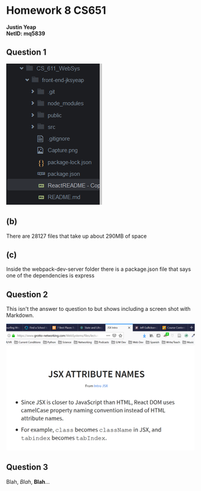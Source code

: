 # Homework 8 CS651
**Justin Yeap**  
**NetID: mq5839**  

## Question 1
![Screen Capture](1a.png)

## (b)
There are 28127 files that take up about 290MB of space

## (c)
Inside the webpack-dev-server folder there is a package.json file that says one of the dependencies is express

## Question 2

This isn't the answer to question to but shows including a screen shot with Markdown.

![Screen Capture](Capture.png)

## Question 3

Blah, *Blah*, **Blah**...
